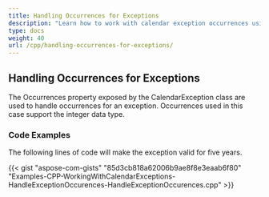 ```yaml
---
title: Handling Occurrences for Exceptions
description: "Learn how to work with calendar exception occurrences using Aspose.Tasks for C++."
type: docs
weight: 40
url: /cpp/handling-occurrences-for-exceptions/
---
```


## **Handling Occurrences for Exceptions**
The Occurrences property exposed by the CalendarException class are used to handle occurrences for an exception. Occurrences used in this case support the integer data type.

### **Code Examples**
The following lines of code will make the exception valid for five years.

{{< gist "aspose-com-gists" "85d3cb818a62006b9ae8f8e3eaab6f80" "Examples-CPP-WorkingWithCalendarExceptions-HandleExceptionOccurences-HandleExceptionOccurences.cpp" >}}
